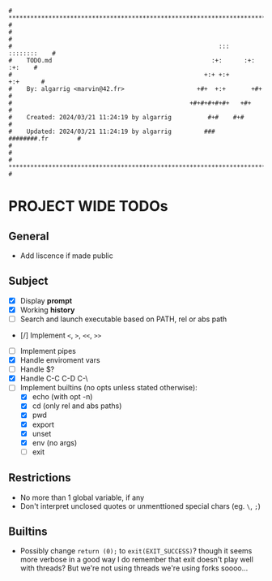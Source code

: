 ```
# **************************************************************************** #
#                                                                              #
#                                                         :::      ::::::::    #
#    TODO.md                                            :+:      :+:    :+:    #
#                                                     +:+ +:+         +:+      #
#    By: algarrig <marvin@42.fr>                    +#+  +:+       +#+         #
#                                                 +#+#+#+#+#+   +#+            #
#    Created: 2024/03/21 11:24:19 by algarrig          #+#    #+#              #
#    Updated: 2024/03/21 11:24:19 by algarrig         ###   ########.fr        #
#                                                                              #
# **************************************************************************** #
```

# PROJECT WIDE TODOs

## General

- Add liscence if made public

## Subject

- [x] Display **prompt**
- [x] Working **history**
- [ ] Search and launch executable based on PATH, rel or abs path
- [/] Implement `<`, `>`, `<<`, `>>`
- [ ] Implement pipes
- [x] Handle enviroment vars
- [ ] Handle $?
- [x] Handle C-C C-D C-\
- [ ] Implement builtins (no opts unless stated otherwise):
  - [x] echo (with opt -n)
  - [x] cd (only rel and abs paths)
  - [x] pwd
  - [x] export
  - [x] unset
  - [x] env (no args)
  - [ ] exit

## Restrictions

- No more than 1 global variable, if any
- Don't interpret unclosed quotes or unmenttioned special chars (eg. `\`, `;`)

## Builtins

- Possibly change `return (0);` to `exit(EXIT_SUCCESS)`?
  though it seems more verbose in a good way I do remember that exit doesn't
  play well with threads? But we're not using threads we're using forks soooo...
